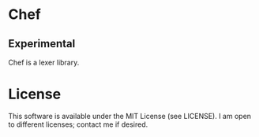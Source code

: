 # Chef

## Experimental

Chef is a lexer library.

# License

This software is available under the MIT License (see LICENSE).
I am open to different licenses; contact me if desired.
